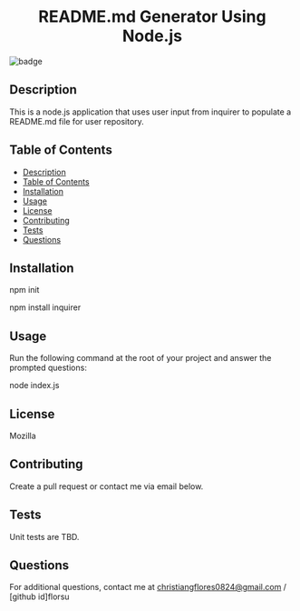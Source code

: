 <h1 align="center">README.md Generator Using Node.js</h1>

  ![badge](https://img.shields.io/badge/license-Mozilla-brightgreen)<br />

<a name="description"></a>
## Description
This is a node.js application that uses user input from inquirer to populate a README.md file for user repository.

<a name="toc"></a>
## Table of Contents
- [Description](#description)
- [Table of Contents](#toc)
- [Installation](#installation)  
- [Usage](#usage)
- [License](#license)  
- [Contributing](#contributing)  
- [Tests](#tests)
- [Questions](#questions)  

<a name="installation"></a>
## Installation
npm init

npm install inquirer

<a name="usage"></a>
## Usage
Run the following command at the root of your project and answer the prompted questions:

node index.js

<a name="license"></a>
## License
Mozilla

<a name="contributing"></a>
## Contributing
Create a pull request or contact me via email below. 

<a name="tests"></a>
## Tests
Unit tests are TBD.

<a name="questions"></a>
## Questions
 For additional questions, contact me at christiangflores0824@gmail.com / [github id]florsu
